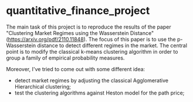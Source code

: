 # quantitative_finance_project
The main task of this project is to reproduce the results of the paper "Clustering Market Regimes using the Wasserstein Distance" (https://arxiv.org/pdf/2110.11848). The focus of this paper is to use the p-Wasserstein distance to detect different regimes in the market. The central point is to modify the classical k-means clustering algorithm in order to group a family of empirical probability measures.

Moreover, I've tried to come out with some different idea:
- detect market regimes by adjusting the classical Agglomerative Hierarchical clustering;
- test the clustering algorithms against Heston model for the path price;
  
